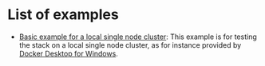 # List of examples

* [Basic example for a local single node cluster](local):
  This example is for testing the stack on a local single node cluster,
  as for instance provided by [Docker Desktop for Windows](https://docs.docker.com/desktop/kubernetes/).
